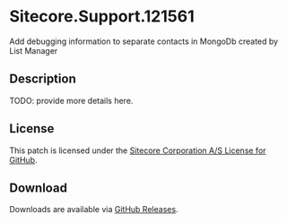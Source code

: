 # Sitecore.Support.121561
Add debugging information to separate contacts in MongoDb created by List Manager

## Description
TODO: provide more details here.

## License  
This patch is licensed under the [Sitecore Corporation A/S License for GitHub](https://github.com/sitecoresupport/Sitecore.Support.121561/blob/master/LICENSE).  

## Download  
Downloads are available via [GitHub Releases](https://github.com/sitecoresupport/Sitecore.Support.121561/releases).  